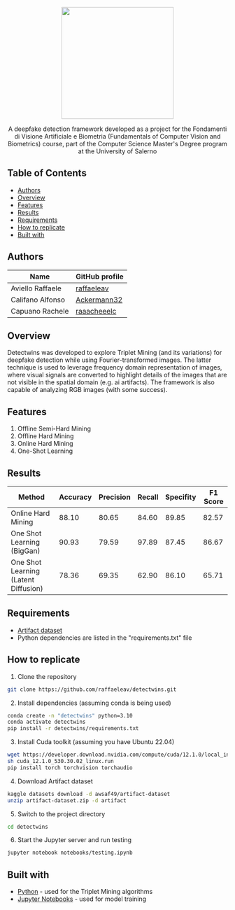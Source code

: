 <p align="center">
  <img src="https://github.com/raffaeleav/project-detective/assets/114619463/0fb732f2-4e94-4584-ab40-7d4aa301133e" width="256" heigth="256">
</p>


<p align="center">
  A deepfake detection framework developed as a project for the Fondamenti di Visione Artificiale e Biometria (Fundamentals of Computer Vision and Biometrics) course, part of the Computer Science Master's Degree program at the University of Salerno
</p>


## Table of Contents
- [Authors](#Authors)
- [Overview](#Overview)
- [Features](#Features)
- [Results](#Results)
- [Requirements](#Requirements)
- [How to replicate](#How-to-replicate)
- [Built with](#Built-with)


## Authors 
| Name | GitHub profile |
| ------------- | ------------- |
| Aviello Raffaele  | [raffaeleav](https://github.com/raffaeleav) |
| Califano Alfonso | [Ackermann32](https://github.com/Ackermann32) |
| Capuano Rachele | [raaacheeelc](https://github.com/raaacheeelc) |


## Overview 
  Detectwins was developed to explore Triplet Mining (and its variations) for deepfake detection while using Fourier-transformed 
  images. The latter technique is used to leverage frequency 
	domain representation of images, where visual signals are converted to highlight details of the images that are not visible in 
 the spatial domain (e.g. ai artifacts). The framework is also 
	capable of analyzing RGB images (with some success).


## Features
1) Offline Semi-Hard Mining
2) Offline Hard Mining
3) Online Hard Mining
4) One-Shot Learning


## Results
| Method | Accuracy | Precision | Recall | Specifity | F1 Score |
| ------------- | ------------- | ------------- | ------------- | ------------- | ------------- | 
| Online Hard Mining | 88.10 | 80.65 | 84.60 | 89.85 | 82.57 |
| One Shot Learning (BigGan) | 90.93 | 79.59 | 97.89 | 87.45 | 86.67 |
| One Shot Learning (Latent Diffusion) | 78.36 | 69.35 | 62.90 | 86.10 | 65.71 |


## Requirements 
- [Artifact dataset](https://github.com/awsaf49/artifact)
- Python dependencies are listed in the "requirements.txt" file


## How to replicate
1) Clone the repository
```bash
git clone https://github.com/raffaeleav/detectwins.git
```
2) Install dependencies (assuming conda is being used)
```bash
conda create -n "detectwins" python=3.10 
conda activate detectwins
pip install -r detectwins/requirements.txt
```
3) Install Cuda toolkit (assuming you have Ubuntu 22.04)
```bash
wget https://developer.download.nvidia.com/compute/cuda/12.1.0/local_installers/cuda_12.1.0_530.30.02_linux.runsudo
sh cuda_12.1.0_530.30.02_linux.run
pip install torch torchvision torchaudio
```
4) Download Artifact dataset
```bash
kaggle datasets download -d awsaf49/artifact-dataset
unzip artifact-dataset.zip -d artifact
```
5) Switch to the project directory
```bash
cd detectwins
```
6) Start the Jupyter server and run testing 
```bash
jupyter notebook notebooks/testing.ipynb
```


## Built with
- [Python](https://www.python.org/) - used for the Triplet Mining algorithms 
- [Jupyter Notebooks](https://jupyter.org/) - used for model training
